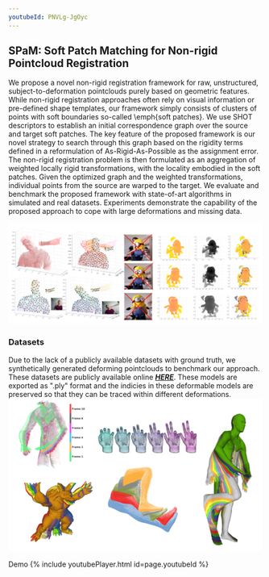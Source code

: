 ```yaml
---
youtubeId: PNVLg-JgOyc
---
```


## SPaM: Soft Patch Matching for Non-rigid Pointcloud Registration

We propose a novel non-rigid registration framework for raw, unstructured, subject-to-deformation pointclouds purely based on geometric features. 
While non-rigid registration approaches often rely on visual information or pre-defined shape templates, our framework simply consists of clusters of points with soft boundaries so-called \emph{soft patches}. We use SHOT descriptors to establish an initial correspondence graph over the source and target soft patches. The key feature of the proposed framework is our novel strategy to search through this graph based on the rigidity terms defined in a reformulation of As-Rigid-As-Possible as the assignment error. The non-rigid registration problem is then formulated as an aggregation of weighted locally rigid transformations, with the locality embodied in the soft patches. Given the optimized graph and the weighted transformations, individual points from the source are warped to the target. We evaluate and benchmark the proposed framework with state-of-art algorithms in simulated and real datasets. Experiments demonstrate the capability of the proposed approach to cope with large deformations and missing data.

![myimage](git1.png)

### Datasets
Due to the lack of a publicly available datasets with ground truth, we synthetically generated deforming pointclouds to benchmark our approach. These datasets are publicly available online [***HERE***](https://studentutsedu-my.sharepoint.com/:f:/g/personal/behnam_maleki_uts_edu_au/EoqNP7Y_0jVBlPHOV8KUqngBfU8tzsdmN0_NGaaKXDqbCA?e=ThUich). These models are exported as ".ply" format and the indicies in these deformable models are preserved so that they can be traced within different deformations. 
![myimage2](deforming_models.png)

Demo
{% include youtubePlayer.html id=page.youtubeId %}


